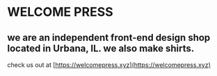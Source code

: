 # WELCOME PRESS
## we are an independent front-end design shop located in Urbana, IL. we also make shirts.

check us out at [https://welcomepress.xyz](https://welcomepress.xyz)
